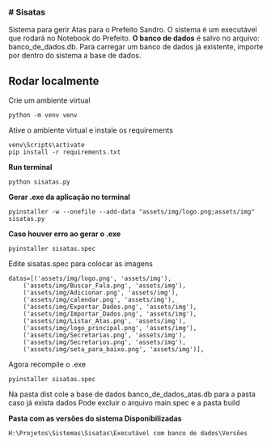 ### # Sisatas
Sistema para gerir Atas para o Prefeito Sandro.
O sistema é um executável que rodará no Notebook do Prefeito.
**O banco de dados** é salvo no arquivo: banco_de_dados.db.
Para carregar um banco de dados já existente, importe por dentro do sistema a base de dados.

## Rodar localmente

Crie um ambiente virtual

```
python -m venv venv
```
Ative o ambiente virtual e instale os requirements

```
venv\Scripts\activate
pip install -r requirements.txt

```

**Run terminal**

```
python sisatas.py
```

**Gerar .exe da aplicação no terminal**

```
pyinstaller -w --onefile --add-data "assets/img/logo.png;assets/img" sisatas.py

```

**Caso houver erro ao gerar o .exe**

```
pyinstaller sisatas.spec
```
Edite sisatas.spec para colocar as imagens

```
datas=[('assets/img/logo.png', 'assets/img'),
    ('assets/img/Buscar_Fala.png', 'assets/img'),
    ('assets/img/Adicionar.png', 'assets/img'),
    ('assets/img/calendar.png', 'assets/img'),
    ('assets/img/Exportar_Dados.png', 'assets/img'),
    ('assets/img/Importar_Dados.png', 'assets/img'),
    ('assets/img/Listar_Atas.png', 'assets/img'),
    ('assets/img/logo_principal.png', 'assets/img'),
    ('assets/img/Secretarias.png', 'assets/img'),
    ('assets/img/Secretarios.png', 'assets/img'),
    ('assets/img/seta_para_baixo.png', 'assets/img')],
```
Agora recompile o .exe

```
pyinstaller sisatas.spec
```

Na pasta dist cole a base de dados banco_de_dados_atas.db para a pasta caso já exista dados
Pode excluir o arquivo main.spec e a pasta build

**Pasta com as versões do sistema Disponibilizadas**
```
H:\Projetos\Sistemas\Sisatas\Executável com banco de dados\Versões
```